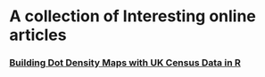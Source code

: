 # A collection of Interesting online articles

### [Building Dot Density Maps with UK Census Data in R](https://www.blog.cultureofinsight.com/2017/06/building-dot-density-maps-with-uk-census-data-in-r/)